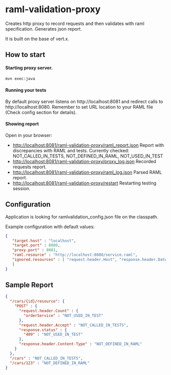 raml-validation-proxy
=====================

Creates http proxy to record requests and then validates with raml specification.
Generates json report.

It is built on the base of vert.x.

How to start
-----------

#### Starting proxy server.

```sh
mvn exec:java
```

#### Running your tests

By default proxy server listens on http://localhost:8081 and redirect calls to http://localhost:8080.
Remember to set URL location to your RAML file (Check config section for details).

#### Showing report

Open in your browser:

* [http://localhost:8081/raml-validation-proxy/raml_report.json][1]
    Report with discrepancies with RAML and tests. Currently checked: NOT_CALLED_IN_TESTS, NOT_DEFINED_IN_RAML, NOT_USED_IN_TEST
* [http://localhost:8081/raml-validation-proxy/proxy_log.json][2] Recorded requests report.
* [http://localhost:8081/raml-validation-proxy/raml_log.json][3] Parsed RAML report.
* [http://localhost:8081/raml-validation-proxy/restart][4] Restarting testing session.
 
Configuration
-----------

Application is looking for ramlvalidation_config.json file on the classpath.

Example configuration with default values:

```json
{
   "target.host" : "localhost",
   "target.port" : 8080,
   "proxy.port" : 8081,
   "raml.resource" : "http://localhost:8080/service.raml",
   "ignored.resources" : [ "request.header.Host", "response.header.Date", "request.header.Accept", "request.header.Connection", "response.header.Server", "request.header.Content-Length", "response.header.Content-Length"
   ]
}
```

Sample Report
-----------
```json
{
  "/cars/{id}/resource": {
    "POST" : {
      "request.header.Count" : {
        "orderService" : "NOT_USED_IN_TEST"
      },
      "request.header.Accept" : "NOT_CALLED_IN_TESTS",
      "response.status" : {
        "409" : "NOT_USED_IN_TEST"
      },
      "response.header.Content-Type" : "NOT_DEFINED_IN_RAML"
    }
  },
  "/cars" : "NOT_CALLED_IN_TESTS",
  "/cars/123" : "NOT_DEFINED_IN_RAML"
}
```

  [1]: http://localhost:8081/raml-validation-proxy/raml_report.json
  [2]: http://localhost:8081/raml-validation-proxy/proxy_log.json
  [3]: http://localhost:8081/raml-validation-proxy/raml_log.json
  [4]: http://localhost:8081/raml-validation-proxy/restart
